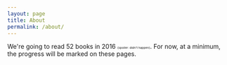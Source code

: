 ```yaml
---
layout: page
title: About
permalink: /about/
---
```

 
We're going to read 52 books in 2016 <small><small><small><small>(spoiler: didn't happen)</small></small></small></small>.  For now, at a minimum, the progress will be marked on these pages.
